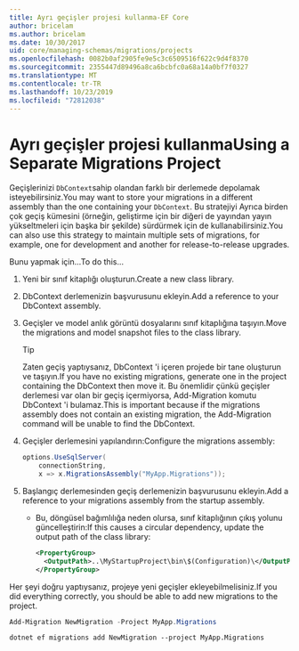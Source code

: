 ```yaml
---
title: Ayrı geçişler projesi kullanma-EF Core
author: bricelam
ms.author: bricelam
ms.date: 10/30/2017
uid: core/managing-schemas/migrations/projects
ms.openlocfilehash: 0082b0af2905fe9e5c3c6509516f622c9d4f8370
ms.sourcegitcommit: 2355447d89496a8ca6bcbfc0a68a14a0bf7f0327
ms.translationtype: MT
ms.contentlocale: tr-TR
ms.lasthandoff: 10/23/2019
ms.locfileid: "72812038"
---
```

# <a name="using-a-separate-migrations-project"></a><span data-ttu-id="bc751-102">Ayrı geçişler projesi kullanma</span><span class="sxs-lookup"><span data-stu-id="bc751-102">Using a Separate Migrations Project</span></span>

<span data-ttu-id="bc751-103">Geçişlerinizi `DbContext`sahip olandan farklı bir derlemede depolamak isteyebilirsiniz.</span><span class="sxs-lookup"><span data-stu-id="bc751-103">You may want to store your migrations in a different assembly than the one containing your `DbContext`.</span></span> <span data-ttu-id="bc751-104">Bu stratejiyi Ayrıca birden çok geçiş kümesini (örneğin, geliştirme için bir diğeri de yayından yayın yükseltmeleri için başka bir şekilde) sürdürmek için de kullanabilirsiniz.</span><span class="sxs-lookup"><span data-stu-id="bc751-104">You can also use this strategy to maintain multiple sets of migrations, for example, one for development and another for release-to-release upgrades.</span></span>

<span data-ttu-id="bc751-105">Bunu yapmak için...</span><span class="sxs-lookup"><span data-stu-id="bc751-105">To do this...</span></span>

1. <span data-ttu-id="bc751-106">Yeni bir sınıf kitaplığı oluşturun.</span><span class="sxs-lookup"><span data-stu-id="bc751-106">Create a new class library.</span></span>

2. <span data-ttu-id="bc751-107">DbContext derlemenizin başvurusunu ekleyin.</span><span class="sxs-lookup"><span data-stu-id="bc751-107">Add a reference to your DbContext assembly.</span></span>

3. <span data-ttu-id="bc751-108">Geçişler ve model anlık görüntü dosyalarını sınıf kitaplığına taşıyın.</span><span class="sxs-lookup"><span data-stu-id="bc751-108">Move the migrations and model snapshot files to the class library.</span></span>
   > [!TIP]
   > <span data-ttu-id="bc751-109">Zaten geçiş yaptıysanız, DbContext 'i içeren projede bir tane oluşturun ve taşıyın.</span><span class="sxs-lookup"><span data-stu-id="bc751-109">If you have no existing migrations, generate one in the project containing the DbContext then move it.</span></span>
   > <span data-ttu-id="bc751-110">Bu önemlidir çünkü geçişler derlemesi var olan bir geçiş içermiyorsa, Add-Migration komutu DbContext 'i bulamaz.</span><span class="sxs-lookup"><span data-stu-id="bc751-110">This is important because if the migrations assembly does not contain an existing migration, the Add-Migration command will be unable to find the DbContext.</span></span>

4. <span data-ttu-id="bc751-111">Geçişler derlemesini yapılandırın:</span><span class="sxs-lookup"><span data-stu-id="bc751-111">Configure the migrations assembly:</span></span>

   ``` csharp
   options.UseSqlServer(
       connectionString,
       x => x.MigrationsAssembly("MyApp.Migrations"));
   ```

5. <span data-ttu-id="bc751-112">Başlangıç derlemesinden geçiş derlemenizin başvurusunu ekleyin.</span><span class="sxs-lookup"><span data-stu-id="bc751-112">Add a reference to your migrations assembly from the startup assembly.</span></span>
   * <span data-ttu-id="bc751-113">Bu, döngüsel bağımlılığa neden olursa, sınıf kitaplığının çıkış yolunu güncelleştirin:</span><span class="sxs-lookup"><span data-stu-id="bc751-113">If this causes a circular dependency, update the output path of the class library:</span></span>

     ``` xml
     <PropertyGroup>
       <OutputPath>..\MyStartupProject\bin\$(Configuration)\</OutputPath>
     </PropertyGroup>
     ```

<span data-ttu-id="bc751-114">Her şeyi doğru yaptıysanız, projeye yeni geçişler ekleyebilmelisiniz.</span><span class="sxs-lookup"><span data-stu-id="bc751-114">If you did everything correctly, you should be able to add new migrations to the project.</span></span>

``` powershell
Add-Migration NewMigration -Project MyApp.Migrations
```

``` Console
dotnet ef migrations add NewMigration --project MyApp.Migrations
```
